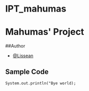 # IPT_mahumas

# Mahumas' Project

##Author
 - [@Lissean](https://github.com/Lissean)
 
 ## Sample Code 
 
```
System.out.println("Bye world);
```
